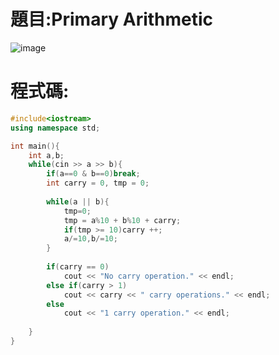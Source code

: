# 題目:Primary Arithmetic
![image](https://github.com/HoChenYu/Programming-practice/assets/63805851/332fd11e-48dd-43fa-bdad-a969b6b40f5f)

# 程式碼:
````C++
#include<iostream>
using namespace std;

int main(){
	int a,b;
	while(cin >> a >> b){
		if(a==0 & b==0)break;
		int carry = 0, tmp = 0;
		
		while(a || b){
			tmp=0;
			tmp = a%10 + b%10 + carry;
			if(tmp >= 10)carry ++;
			a/=10,b/=10;
		}
		
		if(carry == 0)
			cout << "No carry operation." << endl;
		else if(carry > 1)
			cout << carry << " carry operations." << endl;
		else 
			cout << "1 carry operation." << endl;
		
	}
}
````
